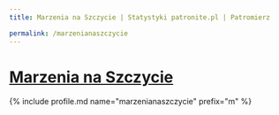 ```yaml
---
title: Marzenia na Szczycie | Statystyki patronite.pl | Patromierz

permalink: /marzenianaszczycie
---
```


# [Marzenia na Szczycie](https://patronite.pl/marzenianaszczycie)

{% include profile.md name="marzenianaszczycie" prefix="m" %}
